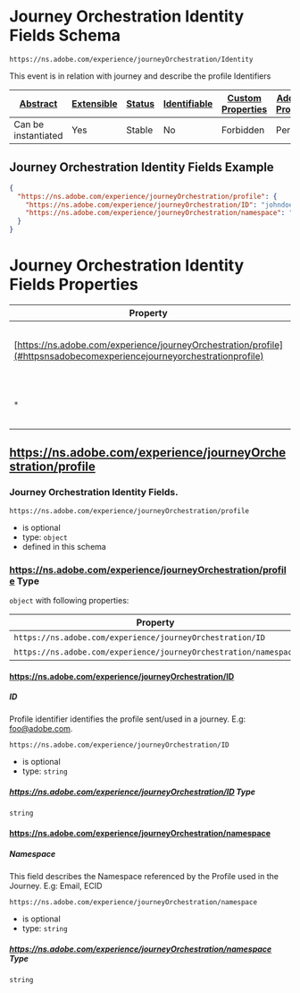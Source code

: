 
# Journey Orchestration Identity Fields Schema

```
https://ns.adobe.com/experience/journeyOrchestration/Identity
```

This event is in relation with journey and describe the profile Identifiers

| [Abstract](../../../../abstract.md) | [Extensible](../../../../extensions.md) | [Status](../../../../status.md) | [Identifiable](../../../../id.md) | [Custom Properties](../../../../extensions.md) | [Additional Properties](../../../../extensions.md) | Defined In |
|-------------------------------------|-----------------------------------------|---------------------------------|-----------------------------------|------------------------------------------------|----------------------------------------------------|------------|
| Can be instantiated | Yes | Stable | No | Forbidden | Permitted | [adobe/experience/journeyOrchestration/journeyOrchestrationIdentity.schema.json](adobe/experience/journeyOrchestration/journeyOrchestrationIdentity.schema.json) |

## Journey Orchestration Identity Fields Example
```json
{
  "https://ns.adobe.com/experience/journeyOrchestration/profile": {
    "https://ns.adobe.com/experience/journeyOrchestration/ID": "johndoe@test.com",
    "https://ns.adobe.com/experience/journeyOrchestration/namespace": "email"
  }
}
```

# Journey Orchestration Identity Fields Properties

| Property | Type | Required | Defined by |
|----------|------|----------|------------|
| [https://ns.adobe.com/experience/journeyOrchestration/profile](#httpsnsadobecomexperiencejourneyorchestrationprofile) | `object` | Optional | Journey Orchestration Identity Fields (this schema) |
| `*` | any | Additional | this schema *allows* additional properties |

## https://ns.adobe.com/experience/journeyOrchestration/profile
### Journey Orchestration Identity Fields.

`https://ns.adobe.com/experience/journeyOrchestration/profile`
* is optional
* type: `object`
* defined in this schema

### https://ns.adobe.com/experience/journeyOrchestration/profile Type


`object` with following properties:


| Property | Type | Required |
|----------|------|----------|
| `https://ns.adobe.com/experience/journeyOrchestration/ID`| string | Optional |
| `https://ns.adobe.com/experience/journeyOrchestration/namespace`| string | Optional |



#### https://ns.adobe.com/experience/journeyOrchestration/ID
##### ID

Profile identifier identifies the profile sent/used in a journey. E.g: foo@adobe.com.

`https://ns.adobe.com/experience/journeyOrchestration/ID`
* is optional
* type: `string`

##### https://ns.adobe.com/experience/journeyOrchestration/ID Type


`string`








#### https://ns.adobe.com/experience/journeyOrchestration/namespace
##### Namespace

This field describes the Namespace referenced by the Profile used in the Journey. E.g: Email, ECID 

`https://ns.adobe.com/experience/journeyOrchestration/namespace`
* is optional
* type: `string`

##### https://ns.adobe.com/experience/journeyOrchestration/namespace Type


`string`










